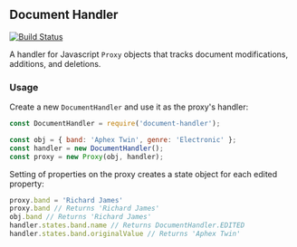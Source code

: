 ## Document Handler

[![Build Status](https://travis-ci.org/durran/document-handler.svg?branch=master)](https://travis-ci.org/durran/document-handler)

A handler for Javascript `Proxy` objects that tracks document modifications,
additions, and deletions.

### Usage

Create a new `DocumentHandler` and use it as the proxy's handler:

```js
const DocumentHandler = require('document-handler');

const obj = { band: 'Aphex Twin', genre: 'Electronic' };
const handler = new DocumentHandler();
const proxy = new Proxy(obj, handler);
```

Setting of properties on the proxy creates a state object for
each edited property:

```js
proxy.band = 'Richard James'
proxy.band // Returns 'Richard James'
obj.band // Returns 'Richard James'
handler.states.band.name // Returns DocumentHandler.EDITED
handler.states.band.originalValue // Returns 'Aphex Twin'
```
